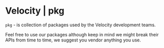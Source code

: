# Velocity | pkg

`pkg` - is collection of packages used by the Velocity development teams.

Feel free to use our packages although keep in mind we might break their APIs from time to time, we suggest you vendor anything you use.

